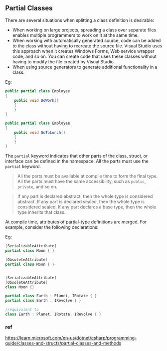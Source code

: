 ## Partial Classes
There are several situations when splitting a class definition is desirable:

-   When working on large projects, spreading a class over separate files enables multiple programmers to work on it at the same time.
-   When working with automatically generated source, code can be added to the class without having to recreate the source file. Visual Studio uses this approach when it creates Windows Forms, Web service wrapper code, and so on. You can create code that uses these classes without having to modify the file created by Visual Studio.
-   When using source generators to generate additional functionality in a class.


Eg:
```cs
public partial class Employee
{
    public void DoWork()
    {
    }
}

public partial class Employee
{
    public void GoToLunch()
    {
    }
}
```

The `partial` keyword indicates that other parts of the class, struct, or interface can be defined in the namespace. All the parts must use the `partial` keyword. 

> All the parts must be available at compile time to form the final type. All the parts must have the same accessibility, such as `public`, `private`, and so on.

> If any part is declared abstract, then the whole type is considered abstract. If any part is declared sealed, then the whole type is considered sealed. If any part declares a base type, then the whole type inherits that class.


At compile time, attributes of partial-type definitions are merged. For example, consider the following declarations:

Eg:
```cs
[SerializableAttribute]
partial class Moon { }

[ObsoleteAttribute]
partial class Moon { }

```

```cs

[SerializableAttribute]
[ObsoleteAttribute]
class Moon {}

```

```cs
partial class Earth : Planet, IRotate { }
partial class Earth : IRevolve { }

//equivalent to
class Earth : Planet, IRotate, IRevolve { }

```
### ref
https://learn.microsoft.com/en-us/dotnet/csharp/programming-guide/classes-and-structs/partial-classes-and-methods

